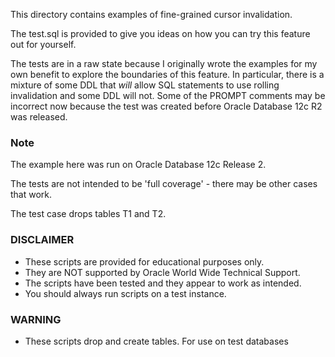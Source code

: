 This directory contains examples of fine-grained cursor invalidation.

The test.sql is provided to give you ideas on how you can try this feature out for yourself. 

The tests are in a raw state because I originally wrote the examples for my own benefit to explore the boundaries of this feature. In particular, there is a mixture of some DDL that *will* allow SQL statements to use rolling invalidation and some DDL will not. Some of the PROMPT comments may be incorrect now because the test was created before Oracle Database 12c R2 was released.

### Note

The example here was run on Oracle Database 12c Release 2.

The tests are not intended to be 'full coverage' - there may be other cases that work.

The test case drops tables T1 and T2.

### DISCLAIMER

*  These scripts are provided for educational purposes only.
*  They are NOT supported by Oracle World Wide Technical Support.
*  The scripts have been tested and they appear to work as intended.
*  You should always run scripts on a test instance.

### WARNING

*  These scripts drop and create tables. For use on test databases
